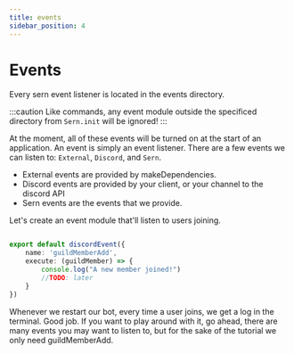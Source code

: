 ```yaml
---
title: events 
sidebar_position: 4
---
```



# Events 

Every sern event listener is located in the events directory.

:::caution
Like commands, any event module outside the specificed directory from `Sern.init` will be ignored!
:::

At the moment, all of these events will be turned on at the start of an application. An event is simply an event listener. There are a few events we can listen to: `External`, `Discord`, and `Sern`.

- External events are provided by makeDependencies.
- Discord events are provided by your client, or your channel to the discord API
- Sern events are the events that we provide. 


Let's create an event module that'll listen to users joining.

```ts title="events/guildMemberAdd.js

export default discordEvent({
    name: 'guildMemberAdd',
    execute: (guildMember) => {
        console.log("A new member joined!")
        //TODO: later 
    }
})

```
Whenever we restart our bot, every time a user joins, we get a log in the terminal. Good job. If you want to play around with it, go ahead, there are many events you may want to listen to, but for the sake of the tutorial we only need guildMemberAdd.

